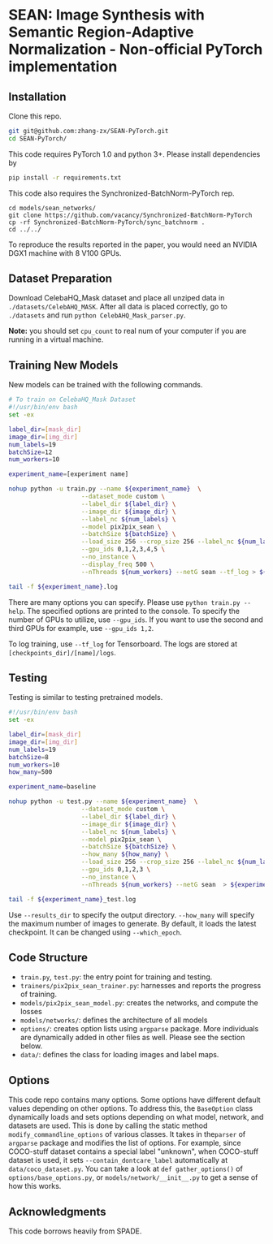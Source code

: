 # SEAN: Image Synthesis with Semantic Region-Adaptive Normalization - Non-official PyTorch implementation
## Installation

Clone this repo.
```bash
git git@github.com:zhang-zx/SEAN-PyTorch.git
cd SEAN-PyTorch/
```

This code requires PyTorch 1.0 and python 3+. Please install dependencies by
```bash
pip install -r requirements.txt
```

This code also requires the Synchronized-BatchNorm-PyTorch rep.
```
cd models/sean_networks/
git clone https://github.com/vacancy/Synchronized-BatchNorm-PyTorch
cp -rf Synchronized-BatchNorm-PyTorch/sync_batchnorm .
cd ../../
```

To reproduce the results reported in the paper, you would need an NVIDIA DGX1 machine with 8 V100 GPUs.

## Dataset Preparation

Download CelebaHQ_Mask dataset and place all unziped data in `./datasets/CelebAHQ_MASK`. After all data is placed correctly, go to `./datasets` and run `python CelebAHQ_Mask_parser.py`.

**Note:** you should set `cpu_count` to real num of your computer if you are running in a virtual machine.

## Training New Models

New models can be trained with the following commands.

```bash
# To train on CelebaHQ_Mask Dataset
#!/usr/bin/env bash
set -ex

label_dir=[mask_dir]
image_dir=[img_dir]
num_labels=19
batchSize=12
num_workers=10

experiment_name=[experiment name]

nohup python -u train.py --name ${experiment_name}  \
                    --dataset_mode custom \
                    --label_dir ${label_dir} \
                    --image_dir ${image_dir} \
                    --label_nc ${num_labels} \
                    --model pix2pix_sean \
                    --batchSize ${batchSize} \
                    --load_size 256 --crop_size 256 --label_nc ${num_labels} \
                    --gpu_ids 0,1,2,3,4,5 \
                    --no_instance \
                    --display_freq 500 \
                    --nThreads ${num_workers} --netG sean --tf_log > ${experiment_name}.log 2>&1&

tail -f ${experiment_name}.log
```

There are many options you can specify. Please use `python train.py --help`. The specified options are printed to the console. To specify the number of GPUs to utilize, use `--gpu_ids`. If you want to use the second and third GPUs for example, use `--gpu_ids 1,2`.

To log training, use `--tf_log` for Tensorboard. The logs are stored at `[checkpoints_dir]/[name]/logs`.

## Testing

Testing is similar to testing pretrained models.

```bash
#!/usr/bin/env bash
set -ex

label_dir=[mask_dir]
image_dir=[img_dir]
num_labels=19
batchSize=8
num_workers=10
how_many=500

experiment_name=baseline

nohup python -u test.py --name ${experiment_name}  \
                    --dataset_mode custom \
                    --label_dir ${label_dir} \
                    --image_dir ${image_dir} \
                    --label_nc ${num_labels} \
                    --model pix2pix_sean \
                    --batchSize ${batchSize} \
                    --how_many ${how_many} \
                    --load_size 256 --crop_size 256 --label_nc ${num_labels} \
                    --gpu_ids 0,1,2,3 \
                    --no_instance \
                    --nThreads ${num_workers} --netG sean  > ${experiment_name}_test.log 2>&1&

tail -f ${experiment_name}_test.log
```

Use `--results_dir` to specify the output directory. `--how_many` will specify the maximum number of images to generate. By default, it loads the latest checkpoint. It can be changed using `--which_epoch`.

## Code Structure

- `train.py`, `test.py`: the entry point for training and testing.
- `trainers/pix2pix_sean_trainer.py`: harnesses and reports the progress of training.
- `models/pix2pix_sean_model.py`: creates the networks, and compute the losses
- `models/networks/`: defines the architecture of all models
- `options/`: creates option lists using `argparse` package. More individuals are dynamically added in other files as well. Please see the section below.
- `data/`: defines the class for loading images and label maps.

## Options

This code repo contains many options. Some options have different default values depending on other options. To address this, the `BaseOption` class dynamically loads and sets options depending on what model, network, and datasets are used. This is done by calling the static method `modify_commandline_options` of various classes. It takes in the`parser` of `argparse` package and modifies the list of options. For example, since COCO-stuff dataset contains a special label "unknown", when COCO-stuff dataset is used, it sets `--contain_dontcare_label` automatically at `data/coco_dataset.py`. You can take a look at `def gather_options()` of `options/base_options.py`, or `models/network/__init__.py` to get a sense of how this works.

## Acknowledgments
This code borrows heavily from SPADE.
